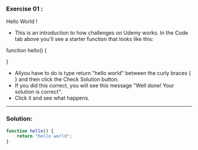 ### Exercise 01 :


Hello World !


- This is an introduction to how challenges on Udemy works. In the Code tab above you'll see a starter function that looks like this:


function hello() {


}


- Allyou have to do is type return "hello world" between the curly braces { } and then click the Check Solution button. 
- If you did this correct, you will see this message "Well done! Your solution is correct". 
- Click it and see what happens.

-------------

### Solution:

```javascript
function hello() {
	return "hello world";	
}
```